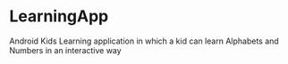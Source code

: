 # LearningApp
Android Kids Learning application in which a kid can learn Alphabets and Numbers in an interactive way
